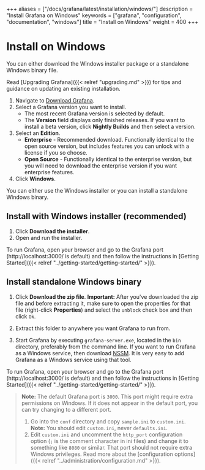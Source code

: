 +++
aliases = ["/docs/grafana/latest/installation/windows/"]
description = "Install Grafana on Windows"
keywords = ["grafana", "configuration", "documentation", "windows"]
title = "Install on Windows"
weight = 400
+++

# Install on Windows

You can either download the Windows installer package or a standalone Windows binary file.

Read [Upgrading Grafana]({{< relref "upgrading.md" >}}) for tips and guidance on updating an existing
installation.

1. Navigate to [Download Grafana](https://grafana.com/grafana/download?platform=windows).
1. Select a Grafana version you want to install.
   - The most recent Grafana version is selected by default.
   - The **Version** field displays only finished releases. If you want to install a beta version, click **Nightly Builds** and then select a version.
1. Select an **Edition**.
   - **Enterprise** - Recommended download. Functionally identical to the open source version, but includes features you can unlock with a license if you so choose.
   - **Open Source** - Functionally identical to the enterprise version, but you will need to download the enterprise version if you want enterprise features.
1. Click **Windows**.

You can either use the Windows installer or you can install a standalone Windows binary.

## Install with Windows installer (recommended)

1. Click **Download the installer**.
1. Open and run the installer.

To run Grafana, open your browser and go to the Grafana port (http://localhost:3000/ is default) and then follow the instructions in [Getting Started]({{< relref "../getting-started/getting-started/" >}}).

## Install standalone Windows binary

1. Click **Download the zip file**.
   **Important:** After you've downloaded the zip file and before extracting it, make sure to open the properties for that file (right-click **Properties**) and select the `unblock` check box and then click `Ok`.

1. Extract this folder to anywhere you want Grafana to run from.

1. Start Grafana by executing `grafana-server.exe`, located in the `bin` directory, preferably from the command line. If you want to run Grafana as a Windows service, then download
   [NSSM](https://nssm.cc/). It is very easy to add Grafana as a Windows service using that tool.

To run Grafana, open your browser and go to the Grafana port (http://localhost:3000/ is default) and then follow the instructions in [Getting Started]({{< relref "../getting-started/getting-started/" >}}).

> **Note:** The default Grafana port is `3000`. This port might require extra permissions on Windows. If it does not appear in the default port, you can try changing to a different port.
>
> 1. Go into the `conf` directory and copy `sample.ini` to `custom.ini`. **Note:** You should edit `custom.ini`, never `defaults.ini`.
> 1. Edit `custom.ini` and uncomment the `http_port` configuration option (`;` is the comment character in ini files) and change it to something like `8080` or similar. That port should not require extra Windows privileges.
>    Read more about the [configuration options]({{< relref "../administration/configuration.md" >}}).
